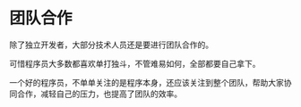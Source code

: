 # 团队合作
除了独立开发者，大部分技术人员还是要进行团队合作的。

可惜程序员大多数都喜欢单打独斗，不管难易如何，全部都要自己拿下。

一个好的程序员，不单单关注的是程序本身，还应该关注到整个团队，帮助大家协同合作，减轻自己的压力，也提高了团队的效率。
